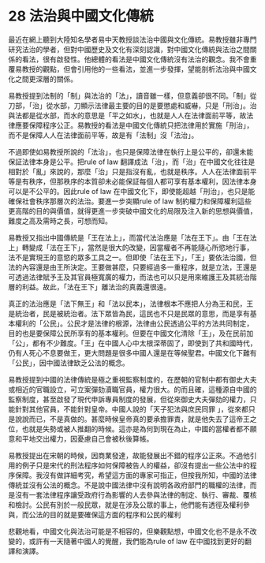 # 28  法治與中國文化傳統

最近在網上聽到大陸知名學者易中天教授談法治中國與文化傳統。易教授雖非專門研究法治的學者，但對中國歷史及文化有深刻認識，對中國文化傳統與法治之間關係的看法，很有啟發性。他總體的看法是中國文化傳統沒有法治的觀念。我不會重覆易教授的觀點，但會引用他的一些看法，並進一步發揮，望能剖析法治與中國文化之間更深層的關係。

易教授提到法制的「制」與法治的「法」，讀音雖一樣，但意義卻很不同。「制」從刀部，「治」從水部，刀顯示法律最主要的目的是要懲處和威嚇，只是「刑治」。治與法都是從水部，而水的意思是「平之如水」，也就是人人在法律面前平等，故法律應要保障程序公正。易教授的看法是中國文化傳統只把法律用於實施「刑治」，而不是保障人人在法律面前平等，故是有「法制」沒「法治」。

不過即使如易教授所說的「法治」，也只是保障法律在執行上是公平的，卻還未能保証法律本身是公平。把rule of law 翻譯成法「治」，而「治」在中國文化往往是相對於「亂」來說的，那麼「治」只是指沒有亂，也就是秩序。人人在法律面前平等是有秩序，但那秩序的本質卻未必能保証每個人都可享有基本權利，因法律本身可以是不公平的。因此rule of law 在中國文化下，即使能超越「刑治」，也只是能確保社會秩序那層次的法治。要進一步突顯rule of law 制約權力和保障權利這些更高階的目的與價值，就得更進一步突破中國文化的局限及注入新的思想與價值，難度之高及需時之長，可想而知。

易教授又指出中國傳統是「王在法上」，而當代法治應是「法在王下」。由「王在法上」轉變成「法在王下」，當然是很大的改變，因當權者不再能隨心所慾地行事，法不是實現王的意慾的眾多工具之一。但即使「法在王下」，「王」要依法治國，但法的內容還是由王所決定。王要做甚麼，只要經過多一重程序，就是立法，王還是可透過法律賦予王及其官員極寬廣的權力，而法也可以只是用來維護王及其統治階層的利益。故此，「法在王下」離法治的真義還很遠。

真正的法治應是「法下無王」和「法以民本」，法律根本不應把人分為王和民，王是統治者，民是被統治者。法下眾皆為民，這民也不只是民眾的意思，而是享有基本權利的「公民」。公民才是法律的根源，法律由公民透過公平的方法共同制定，目的也是要保障公民所享有的基本權利。但要在中國文化清除「王」，及在民前加「公」，都有不少難度。「王」在中國人心中太根深蒂固了，即使到了共和國時代，仍有人死心不息要做王，更大問題是很多中國人還是在等候聖君。中國文化下難有「公民」，因中國法律缼乏公法的概念。

易教授提到中國的法律傳統是極之重視監察制度的，在歷朝的官制中都有御史大夫或相近的官職設立，可立案彈劾瀆職官員，權力很大。的而且確，這種源自中國的監察制度，甚至啟發了現代申訴專員制度的發展，但從來御史大夫彈劾的權力，只能針對其他官員，不能針對皇帝。中國人說的「天子犯法與庶民同罪 」，從來都只是說說而已，不是真做的。甚麼時候皇帝真的要承擔罪責，就是他失去了這帝王之位，也就是失勢或被人推翻的時候。這亦是為何到現在為止，中國的當權者都不願意和平地交出權力，因憂慮自己會被秋後算帳。

易教授提出在宋朝的時候，因商業發達，故能發展出不錯的程序公正來。不過他引用的例子只是宋代的刑法程序如何保障被告人的權益，卻沒有提出一些公法中的程序保障。我沒有做詳細考究，希望這方面的專家可指正，但按我所知，中國的法律傳統並沒有公法的概念。不是說中國法律中沒有說明各政府部門的職權的法律，而是沒有一套法律程序讓受政府行為影響的人去參與法律的制定、執行、審裁、覆核和檢討。公民有別於一般民眾，就是在涉及公眾的事上，他們能有透徑及權利參與，而公法的目的就是要確保這方面的程序和公民的權利

悲觀地看，中國文化與法治可能是不相容的，但樂觀點想，中國文化也不是永不改變的，或許有一天隨著中國人的覺醒，我們能為rule of law 在中國找到更好的翻譯和演譯。